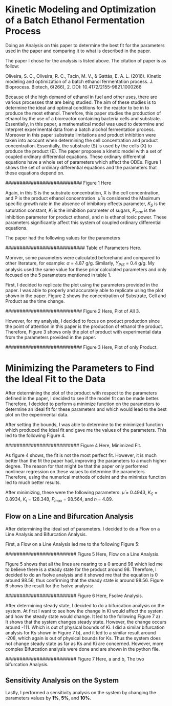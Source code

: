 # Kinetic Modeling and Optimization of a Batch Ethanol Fermentation Process

Doing an Analysis on this paper to determine the best fit for the parameters used in the paper and comparing it to what is described in the paper.

The paper I chose for the analysis is listed above. The citation of paper is as follow:

Oliveira, S. C., Oliveira, R. C., Tacin, M. V., & Gattás, E. A. L. 
(2016). Kinetic modeling and optimization of a batch ethanol fermentation process. 
J. Bioprocess. Biotech, 6(266), 2. DOI: 10.4172/2155-9821.1000266

Because of the high demand of  ethanol in fuel and other uses, there are various processes that are being studied. The aim of these studies is to determine the ideal and optimal conditions for the reactor to be in to produce the most ethanol. Therefore, this paper studies the production of ethanol by the use of a bioreactor containing bacteria cells and substrate. Essentially, in this paper, a mathematical model was used to determine and interpret experimental data from a batch alcohol fermentation process. Moreover in this paper substrate limitations and product inhibition were taken into account when determining the cell concentration and product concentration. Essentially, the substrate (S) is used by the cells (X) to produce the product (E). The paper proposes a kinetic model with a set of coupled ordinary differential equations. These ordinary differential equations have a whole set of parameters which affect the ODEs. Figure 1 shows the set of ordinary differential equations and the parameters that these equations depend on.


########################### Figure 1 Here

Again, in this S is the substrate concentration, X is the cell concentration, and P is the product ethanol concentration. $\hat{\mu}$ is considered the Maximum specific growth rate in the absence of inhibitory effects parameter, $K_S$ is the saturation constant, $K_i$ is the inhibition parameter of sugars, $P_{max}$ is the inhibition parameter for product ethanol, and $n$ is ethanol toxic power. These parameters significantly affect this system of coupled ordinary differential equations.

The paper had the following values for the parameters

############################ Table of Parameters Here.


Morover, some parameters were calculated beforehand and compared to other literature, for example: $\alpha$ = 4.87 g/g. Similarly, $Y_{P/S}$ = 0.4 g/g. My analysis used the same value for these prior calculated parameters and only focused on the 5 parameters mentioned in table 1.

First, I decided to replicate the plot using the parameters provided in the paper. I was able to properly and accurately able to replicate using the plot shown in the paper. Figure 2 shows the concentration of Substrate, Cell and Product as the time change.

########################### Figure 2 Here, Plot of All 3.

However, for my analysis, I decided to focus on product production since the point of attention in this paper is the production of ethanol the product. Therefore, Figure 3 shows only the plot of product with experimental data from the parameters provided in the paper.

########################### Figure 3 Here, Plot of only Product.


# Minimizing the Parameters to Find the Ideal Fit to the Data

After determining the plot of the product with respect to the parameters defined in the paper, I decided to see if the model fit can be made better. Therefore, I decided to perform a minimize function on the parameters to determine an ideal fit for these parameters and which would lead to the best plot on the experimental data.

After setting the bounds, I was able to determine to the minimized function which produced the ideal fit and gave me the values of the parameters. This led to the following Figure 4.

########################## Figure 4 Here, Minimized Fit.

As figure 4 shows, the fit is not the most perfect fit. However, it is much better than the fit the paper had, improving the parameters to a much higher degree. The reason for that might be that the paper only performed nonlinear regression on these values to determine the parameters. Therefore, using the numerical methods of odeint and the minimize function led to much better results.

After minimizing, these were the following parameters: $\hat{\mu}$ = 0.4943, $K_S$ = 0.8934, $K_i$ = 128.348, $P_{max}$ = 98.564, and $n$ = 4.89.


## Flow on a Line and Bifurcation Analysis

After determining the ideal set of parameters. I decided to do a Flow on a Line Analysis and Bifurcation Analysis.

First, a Flow on a Line Analysis led me to the following Figure 5:

######################### Figure 5 Here, Flow on a Line Analysis.

Figure 5 shows that all the lines are nearing to a 0 around 98 which led me to believe there is a steady state for the product around 98. Therefore, I decided to do an fsolve analysis and it showed me that the equation is 0 around 98.56, thus confirming that the steady state is around 98.56. Figure 6 shows the result for the fsolve analysis:

######################### Figure 6 Here, Fsolve Analysis.

After determining steady state, I decided to do a bifurcation analysis on the system. At first I want to see how the change in Ki would affect the system and how the steady state would change. It led to the following Figure 7 a) . It shows that the system changes steady state. However, the change occurs around -111. Which is out of physical bounds of Ki. I did a similar bifurcation analysis for Ks shown in Figure 7 b), and it led to a similar result around -208, which again is out of physical bounds for Ks. Thus the system does not change steady state as far as Ks and Ki are concerned. However, more complex Bifurcation analysis were done and are shown in the python file.

######################### Figure 7 Here, a and b, The two bifurcation Analysis.

## Sensitivity Analysis on the System

Lastly, I performed a sensitivity analysis on the system by changing the parameters values by **1%**, **5%**, and **10%**.

